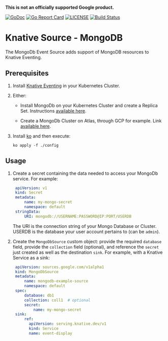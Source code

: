 **This is not an officially supported Google product.**

[![GoDoc](https://godoc.org/github.com/googleinterns/knative-source-mongodb?status.svg)](https://pkg.go.dev/mod/github.com/googleinterns/knative-source-mongodb)
[![Go Report Card](https://goreportcard.com/badge/googleinterns/knative-source-mongodb)](https://goreportcard.com/report/googleinterns/knative-source-mongodb)
[![LICENSE](https://img.shields.io/github/license/googleinterns/knative-source-mongodb.svg)](https://github.com/googleinterns/knative-source-mongodb/blob/master/LICENSE)
[![Build Status](https://travis-ci.org/googleinterns/knative-source-mongodb.svg?branch=master)](https://travis-ci.org/googleinterns/knative-source-mongodb)

# Knative Source - MongoDB

The MongoDb Event Source adds support of MongoDB resources to Knative Eventing.

## Prerequisites

1. Install [Knative Eventing](https://knative.dev/docs/install/any-kubernetes-cluster/#installing-the-eventing-component) in your Kubernetes Cluster.

2. Either:

    * Install MongoDb on your Kubernetes Cluster and create a Replica Set. Instructions [available here](https://www.mongodb.com/blog/post/running-mongodb-ops-manager-in-kubernetes#:~:text=The%20MongoDB%20Enterprise%20Kubernetes%20Operator%2C%20or%20simply%20the%20Operator%2C%20manages,changing%20these%20settings%20as%20needed).

    * Create a MongoDb Cluster on Atlas, through GCP for example. Link [available here](https://console.cloud.google.com/marketplace/details/gc-launcher-for-mongodb-atlas/mongodb-atlas).

3. Install [ko](https://github.com/google/ko) and then execute:

    ```
    ko apply -f ./config
    ```

## Usage

1. Create a secret containing the data needed to access your MongoDb service.
   For example:

   ```yaml
    apiVersion: v1
    kind: Secret
    metadata:
        name: my-mongo-secret
        namespace: default
    stringData:
        URI: mongodb://USERNAME:PASSWORD@IP:PORT/USERDB
   ```
   The URI is the connection string of your Mongo Database or Cluster. USERDB is the database your user account pertains to (can be `admin`).

2. Create the `MongoDbSource` custom object: provide the required `database` field, provide the `collection` field (optional), and reference the `secret` just created as well as the destination `sink`.
   For example, with a Knative Service as a sink:

   ```yaml
    apiVersion: sources.google.com/v1alpha1
    kind: MongoDbSource
    metadata:
        name: mongodb-example-source
        namespace: default
    spec:
        database: db1
        collection: coll1  # optional
        secret:
            name: my-mongo-secret
    sink:
        ref:
          apiVersion: serving.knative.dev/v1
          kind: Service
          name: event-display
   ```
